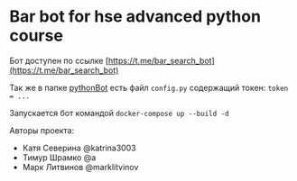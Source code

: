 # Bar bot for hse advanced python course

Бот доступен по ссылке [https://t.me/bar_search_bot](https://t.me/bar_search_bot)

Так же в папке [pythonBot](pythonBot) есть файл `config.py` содержащий токен: `token = ...`

Запускается бот командой `docker-compose up --build -d`


Авторы проекта:
- Катя Северина @katrina3003
- Тимур Шрамко @a
- Марк Литвинов @marklitvinov

